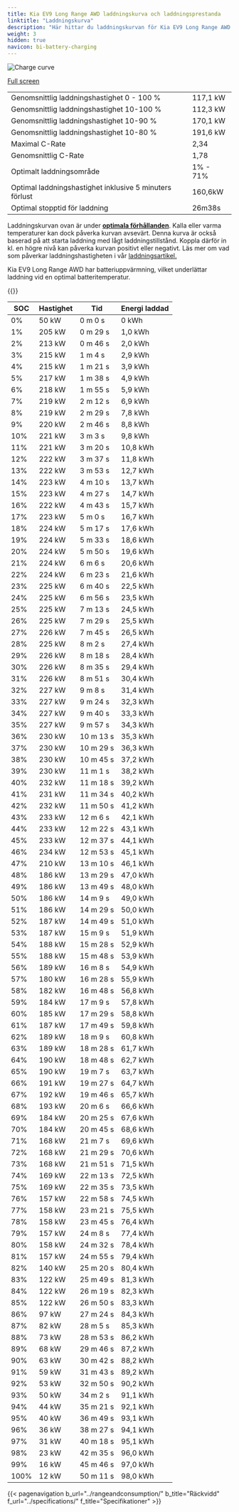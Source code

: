 ```yaml
---
title: Kia EV9 Long Range AWD laddningskurva och laddningsprestanda
linktitle: "Laddningskurva"
description: "Här hittar du laddningskurvan för Kia EV9 Long Range AWD."
weight: 3
hidden: true
navicon: bi-battery-charging
---
```

<!-- markdownlint-disable MD033 -->
<img src="/images/models/kia/ev9/ev9_long_range_awd/chargingcurve.svg" alt="Charge curve" class="img-fluid">

[Full screen](/images/models/kia/ev9/ev9_long_range_awd/chargingcurve.svg)


<table class="table table-striped border">
<tbody>
<tr>
<td>Genomsnittlig laddningshastighet 0 - 100 %</td><td>117,1 kW</td>
</tr>
<tr>
<td>Genomsnittlig laddningshastighet 10-100 %</td><td>112,3 kW</td>
</tr>
<tr>
<td>Genomsnittlig laddningshastighet 10-90 %</td><td>170,1 kW</td>
</tr>
<tr>
<td>Genomsnittlig laddningshastighet 10-80 %</td><td>191,6 kW</td>
</tr>
<tr>
<td>Maximal C-Rate</td><td>2,34</td>
</tr>
<tr>
<td>Genomsnittlig C-Rate</td><td>1,78</td>
</tr>
<tr>
<td>Optimalt laddningsområde</td><td>1% - 71%</td>
</tr>
<tr>
<td>Optimal laddningshastighet inklusive 5 minuters förlust</td><td>160,6kW</td>
</tr>
<tr>
<td>Optimal stopptid för laddning</td><td>26m38s</td>
</tr>
</tbody>
</table>


Laddningskurvan ovan är under **[optimala förhållanden](../../../../../technology/battery/charging/#temperatur)**. Kalla eller varma temperaturer kan dock påverka kurvan avsevärt. Denna kurva är också baserad på att starta laddning med lågt laddningstillstånd. Koppla därför in kl. en högre nivå kan påverka kurvan positivt eller negativt. Läs mer om vad som påverkar laddningshastigheten i vår [laddningsartikel.](../../../../../technology/battery/charging/)


Kia EV9 Long Range AWD har batteriuppvärmning, vilket underlättar laddning vid en optimal batteritemperatur.


{{<evkxdisplayaddarticle />}}
<table class="table table-striped border">
<thead>
<tr><th>SOC</th><th>Hastighet</th><th>Tid</th><th>Energi laddad</th></tr>
</thead>
<tbody>
<tr>
<td>0%</td><td>50 kW</td><td> 0 m 0 s </td><td>0 kWh </td>
</tr>
<tr>
<td>1%</td><td>205 kW</td><td> 0 m 29 s </td><td>1,0 kWh </td>
</tr>
<tr>
<td>2%</td><td>213 kW</td><td> 0 m 46 s </td><td>2,0 kWh </td>
</tr>
<tr>
<td>3%</td><td>215 kW</td><td> 1 m 4 s </td><td>2,9 kWh </td>
</tr>
<tr>
<td>4%</td><td>215 kW</td><td> 1 m 21 s </td><td>3,9 kWh </td>
</tr>
<tr>
<td>5%</td><td>217 kW</td><td> 1 m 38 s </td><td>4,9 kWh </td>
</tr>
<tr>
<td>6%</td><td>218 kW</td><td> 1 m 55 s </td><td>5,9 kWh </td>
</tr>
<tr>
<td>7%</td><td>219 kW</td><td> 2 m 12 s </td><td>6,9 kWh </td>
</tr>
<tr>
<td>8%</td><td>219 kW</td><td> 2 m 29 s </td><td>7,8 kWh </td>
</tr>
<tr>
<td>9%</td><td>220 kW</td><td> 2 m 46 s </td><td>8,8 kWh </td>
</tr>
<tr>
<td>10%</td><td>221 kW</td><td> 3 m 3 s </td><td>9,8 kWh </td>
</tr>
<tr>
<td>11%</td><td>221 kW</td><td> 3 m 20 s </td><td>10,8 kWh </td>
</tr>
<tr>
<td>12%</td><td>222 kW</td><td> 3 m 37 s </td><td>11,8 kWh </td>
</tr>
<tr>
<td>13%</td><td>222 kW</td><td> 3 m 53 s </td><td>12,7 kWh </td>
</tr>
<tr>
<td>14%</td><td>223 kW</td><td> 4 m 10 s </td><td>13,7 kWh </td>
</tr>
<tr>
<td>15%</td><td>223 kW</td><td> 4 m 27 s </td><td>14,7 kWh </td>
</tr>
<tr>
<td>16%</td><td>222 kW</td><td> 4 m 43 s </td><td>15,7 kWh </td>
</tr>
<tr>
<td>17%</td><td>223 kW</td><td> 5 m 0 s </td><td>16,7 kWh </td>
</tr>
<tr>
<td>18%</td><td>224 kW</td><td> 5 m 17 s </td><td>17,6 kWh </td>
</tr>
<tr>
<td>19%</td><td>224 kW</td><td> 5 m 33 s </td><td>18,6 kWh </td>
</tr>
<tr>
<td>20%</td><td>224 kW</td><td> 5 m 50 s </td><td>19,6 kWh </td>
</tr>
<tr>
<td>21%</td><td>224 kW</td><td> 6 m 6 s </td><td>20,6 kWh </td>
</tr>
<tr>
<td>22%</td><td>224 kW</td><td> 6 m 23 s </td><td>21,6 kWh </td>
</tr>
<tr>
<td>23%</td><td>225 kW</td><td> 6 m 40 s </td><td>22,5 kWh </td>
</tr>
<tr>
<td>24%</td><td>225 kW</td><td> 6 m 56 s </td><td>23,5 kWh </td>
</tr>
<tr>
<td>25%</td><td>225 kW</td><td> 7 m 13 s </td><td>24,5 kWh </td>
</tr>
<tr>
<td>26%</td><td>225 kW</td><td> 7 m 29 s </td><td>25,5 kWh </td>
</tr>
<tr>
<td>27%</td><td>226 kW</td><td> 7 m 45 s </td><td>26,5 kWh </td>
</tr>
<tr>
<td>28%</td><td>225 kW</td><td> 8 m 2 s </td><td>27,4 kWh </td>
</tr>
<tr>
<td>29%</td><td>226 kW</td><td> 8 m 18 s </td><td>28,4 kWh </td>
</tr>
<tr>
<td>30%</td><td>226 kW</td><td> 8 m 35 s </td><td>29,4 kWh </td>
</tr>
<tr>
<td>31%</td><td>226 kW</td><td> 8 m 51 s </td><td>30,4 kWh </td>
</tr>
<tr>
<td>32%</td><td>227 kW</td><td> 9 m 8 s </td><td>31,4 kWh </td>
</tr>
<tr>
<td>33%</td><td>227 kW</td><td> 9 m 24 s </td><td>32,3 kWh </td>
</tr>
<tr>
<td>34%</td><td>227 kW</td><td> 9 m 40 s </td><td>33,3 kWh </td>
</tr>
<tr>
<td>35%</td><td>227 kW</td><td> 9 m 57 s </td><td>34,3 kWh </td>
</tr>
<tr>
<td>36%</td><td>230 kW</td><td> 10 m 13 s </td><td>35,3 kWh </td>
</tr>
<tr>
<td>37%</td><td>230 kW</td><td> 10 m 29 s </td><td>36,3 kWh </td>
</tr>
<tr>
<td>38%</td><td>230 kW</td><td> 10 m 45 s </td><td>37,2 kWh </td>
</tr>
<tr>
<td>39%</td><td>230 kW</td><td> 11 m 1 s </td><td>38,2 kWh </td>
</tr>
<tr>
<td>40%</td><td>232 kW</td><td> 11 m 18 s </td><td>39,2 kWh </td>
</tr>
<tr>
<td>41%</td><td>231 kW</td><td> 11 m 34 s </td><td>40,2 kWh </td>
</tr>
<tr>
<td>42%</td><td>232 kW</td><td> 11 m 50 s </td><td>41,2 kWh </td>
</tr>
<tr>
<td>43%</td><td>233 kW</td><td> 12 m 6 s </td><td>42,1 kWh </td>
</tr>
<tr>
<td>44%</td><td>233 kW</td><td> 12 m 22 s </td><td>43,1 kWh </td>
</tr>
<tr>
<td>45%</td><td>233 kW</td><td> 12 m 37 s </td><td>44,1 kWh </td>
</tr>
<tr>
<td>46%</td><td>234 kW</td><td> 12 m 53 s </td><td>45,1 kWh </td>
</tr>
<tr>
<td>47%</td><td>210 kW</td><td> 13 m 10 s </td><td>46,1 kWh </td>
</tr>
<tr>
<td>48%</td><td>186 kW</td><td> 13 m 29 s </td><td>47,0 kWh </td>
</tr>
<tr>
<td>49%</td><td>186 kW</td><td> 13 m 49 s </td><td>48,0 kWh </td>
</tr>
<tr>
<td>50%</td><td>186 kW</td><td> 14 m 9 s </td><td>49,0 kWh </td>
</tr>
<tr>
<td>51%</td><td>186 kW</td><td> 14 m 29 s </td><td>50,0 kWh </td>
</tr>
<tr>
<td>52%</td><td>187 kW</td><td> 14 m 49 s </td><td>51,0 kWh </td>
</tr>
<tr>
<td>53%</td><td>187 kW</td><td> 15 m 9 s </td><td>51,9 kWh </td>
</tr>
<tr>
<td>54%</td><td>188 kW</td><td> 15 m 28 s </td><td>52,9 kWh </td>
</tr>
<tr>
<td>55%</td><td>188 kW</td><td> 15 m 48 s </td><td>53,9 kWh </td>
</tr>
<tr>
<td>56%</td><td>189 kW</td><td> 16 m 8 s </td><td>54,9 kWh </td>
</tr>
<tr>
<td>57%</td><td>180 kW</td><td> 16 m 28 s </td><td>55,9 kWh </td>
</tr>
<tr>
<td>58%</td><td>182 kW</td><td> 16 m 48 s </td><td>56,8 kWh </td>
</tr>
<tr>
<td>59%</td><td>184 kW</td><td> 17 m 9 s </td><td>57,8 kWh </td>
</tr>
<tr>
<td>60%</td><td>185 kW</td><td> 17 m 29 s </td><td>58,8 kWh </td>
</tr>
<tr>
<td>61%</td><td>187 kW</td><td> 17 m 49 s </td><td>59,8 kWh </td>
</tr>
<tr>
<td>62%</td><td>189 kW</td><td> 18 m 9 s </td><td>60,8 kWh </td>
</tr>
<tr>
<td>63%</td><td>189 kW</td><td> 18 m 28 s </td><td>61,7 kWh </td>
</tr>
<tr>
<td>64%</td><td>190 kW</td><td> 18 m 48 s </td><td>62,7 kWh </td>
</tr>
<tr>
<td>65%</td><td>190 kW</td><td> 19 m 7 s </td><td>63,7 kWh </td>
</tr>
<tr>
<td>66%</td><td>191 kW</td><td> 19 m 27 s </td><td>64,7 kWh </td>
</tr>
<tr>
<td>67%</td><td>192 kW</td><td> 19 m 46 s </td><td>65,7 kWh </td>
</tr>
<tr>
<td>68%</td><td>193 kW</td><td> 20 m 6 s </td><td>66,6 kWh </td>
</tr>
<tr>
<td>69%</td><td>184 kW</td><td> 20 m 25 s </td><td>67,6 kWh </td>
</tr>
<tr>
<td>70%</td><td>184 kW</td><td> 20 m 45 s </td><td>68,6 kWh </td>
</tr>
<tr>
<td>71%</td><td>168 kW</td><td> 21 m 7 s </td><td>69,6 kWh </td>
</tr>
<tr>
<td>72%</td><td>168 kW</td><td> 21 m 29 s </td><td>70,6 kWh </td>
</tr>
<tr>
<td>73%</td><td>168 kW</td><td> 21 m 51 s </td><td>71,5 kWh </td>
</tr>
<tr>
<td>74%</td><td>169 kW</td><td> 22 m 13 s </td><td>72,5 kWh </td>
</tr>
<tr>
<td>75%</td><td>169 kW</td><td> 22 m 35 s </td><td>73,5 kWh </td>
</tr>
<tr>
<td>76%</td><td>157 kW</td><td> 22 m 58 s </td><td>74,5 kWh </td>
</tr>
<tr>
<td>77%</td><td>158 kW</td><td> 23 m 21 s </td><td>75,5 kWh </td>
</tr>
<tr>
<td>78%</td><td>158 kW</td><td> 23 m 45 s </td><td>76,4 kWh </td>
</tr>
<tr>
<td>79%</td><td>157 kW</td><td> 24 m 8 s </td><td>77,4 kWh </td>
</tr>
<tr>
<td>80%</td><td>158 kW</td><td> 24 m 32 s </td><td>78,4 kWh </td>
</tr>
<tr>
<td>81%</td><td>157 kW</td><td> 24 m 55 s </td><td>79,4 kWh </td>
</tr>
<tr>
<td>82%</td><td>140 kW</td><td> 25 m 20 s </td><td>80,4 kWh </td>
</tr>
<tr>
<td>83%</td><td>122 kW</td><td> 25 m 49 s </td><td>81,3 kWh </td>
</tr>
<tr>
<td>84%</td><td>122 kW</td><td> 26 m 19 s </td><td>82,3 kWh </td>
</tr>
<tr>
<td>85%</td><td>122 kW</td><td> 26 m 50 s </td><td>83,3 kWh </td>
</tr>
<tr>
<td>86%</td><td>97 kW</td><td> 27 m 24 s </td><td>84,3 kWh </td>
</tr>
<tr>
<td>87%</td><td>82 kW</td><td> 28 m 5 s </td><td>85,3 kWh </td>
</tr>
<tr>
<td>88%</td><td>73 kW</td><td> 28 m 53 s </td><td>86,2 kWh </td>
</tr>
<tr>
<td>89%</td><td>68 kW</td><td> 29 m 46 s </td><td>87,2 kWh </td>
</tr>
<tr>
<td>90%</td><td>63 kW</td><td> 30 m 42 s </td><td>88,2 kWh </td>
</tr>
<tr>
<td>91%</td><td>59 kW</td><td> 31 m 43 s </td><td>89,2 kWh </td>
</tr>
<tr>
<td>92%</td><td>53 kW</td><td> 32 m 50 s </td><td>90,2 kWh </td>
</tr>
<tr>
<td>93%</td><td>50 kW</td><td> 34 m 2 s </td><td>91,1 kWh </td>
</tr>
<tr>
<td>94%</td><td>44 kW</td><td> 35 m 21 s </td><td>92,1 kWh </td>
</tr>
<tr>
<td>95%</td><td>40 kW</td><td> 36 m 49 s </td><td>93,1 kWh </td>
</tr>
<tr>
<td>96%</td><td>36 kW</td><td> 38 m 27 s </td><td>94,1 kWh </td>
</tr>
<tr>
<td>97%</td><td>31 kW</td><td> 40 m 18 s </td><td>95,1 kWh </td>
</tr>
<tr>
<td>98%</td><td>23 kW</td><td> 42 m 35 s </td><td>96,0 kWh </td>
</tr>
<tr>
<td>99%</td><td>16 kW</td><td> 45 m 46 s </td><td>97,0 kWh </td>
</tr>
<tr>
<td>100%</td><td>12 kW</td><td> 50 m 11 s </td><td>98,0 kWh </td>
</tr>
</tbody>
</table>


{{< pagenavigation b_url="../rangeandconsumption/" b_title="Räckvidd" f_url="../specifications/" f_title="Specifikationer" >}}
